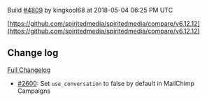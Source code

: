 Build [#4809](https://circleci.com/gh/spiritedmedia/spiritedmedia/4809) by kingkool68 at 2018-05-04 06:25 PM UTC

[https://github.com/spiritedmedia/spiritedmedia/compare/v6.12.12](https://github.com/spiritedmedia/spiritedmedia/compare/v6.12.12)
## Change log
[Full Changelog](git@github.com:spiritedmedia/spiritedmedia.git/compare/v6.12.11...v6.12.12)

 - [#2600](git@github.com:spiritedmedia/spiritedmedia.git/pull/2600): Set `use_conversation` to false by default in MailChimp Campaigns
